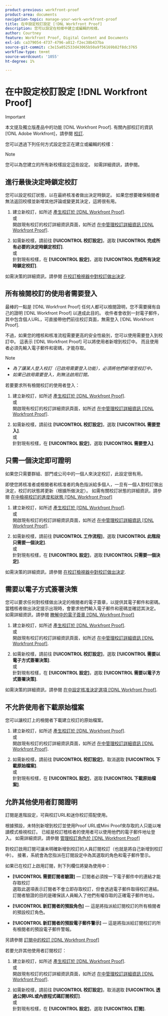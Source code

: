 ```yaml
---
product-previous: workfront-proof
product-area: documents
navigation-topic: manage-your-work-workfront-proof
title: 在中設定校訂設定 [!DNL Workfront Proof]
description: 您可以設定在校樣中建立或編輯的校樣。
author: Courtney
feature: Workfront Proof, Digital Content and Documents
exl-id: ca379054-4737-4796-a812-f2ec38b437ba
source-git-commit: c3e15a052533d43065b50a9f56169b82f8dc3765
workflow-type: tm+mt
source-wordcount: '1055'
ht-degree: 1%

---
```


# 在中設定校訂設定 [!DNL Workfront Proof]

>[!IMPORTANT]
>
>本文提及獨立版產品中的功能 [!DNL Workfront Proof]. 有關內部校訂的資訊 [!DNL Adobe Workfront]，請參閱 [校訂](../../../review-and-approve-work/proofing/proofing.md).

您可以透過下列任何方式設定您正在建立或編輯的校樣：

>[!NOTE]
>
>您可以為您建立的所有新校樣設定這些設定。 如需詳細資訊，請參閱。

## 進行最後決定時鎖定校訂

您可以設定校訂狀態，以在最終核准者做出決定時鎖定。 如果您想要確保檢閱者無法返回校樣並新增其他評論或變更其決定，這將很有用。

1. 建立新校訂，如所述 [產生校訂於 [!DNL Workfront Proof]](../../../workfront-proof/wp-work-proofsfiles/create-proofs-and-files/generate-proofs.md).\
   或\
   開啟現有校訂的校訂詳細資訊頁面，如所述 [在中管理校訂詳細資訊 [!DNL Workfront Proof]](../../../workfront-proof/wp-work-proofsfiles/manage-your-work/manage-proof-details.md).

1. 如需新校樣，請前往 **[!UICONTROL 校訂設定]**，選取 **[!UICONTROL 完成所有必要的決定時鎖定校訂]**.\
   或\
   針對現有校樣，在 **[!UICONTROL 設定]**，選取 **[!UICONTROL 完成所有決定時鎖定校訂]**.

如需決策的詳細資訊，請參閱 [在校訂檢視器中對校訂做出決定](../../../review-and-approve-work/proofing/reviewing-proofs-within-workfront/make-a-decision-on-a-proof/make-decisions-on-proof.md).

## 所有檢閱校訂的使用者需要登入

最棒的一點是 [!DNL Workfront Proof] 任何人都可以檢閱證明，您不需要擁有自己的證明 [!DNL Workfront Proof] 以達成此目的。 收件者會收到一封電子郵件，其中包含個人URL，可直接帶他們前往校訂頁面，無需登入 [!DNL Workfront Proof].

不過，如果您的稽核和核准流程需要更高的安全性級別，您可以使用需要登入到校訂中。 這表示 [!DNL Workfront Proof] 可以將使用者新增到校訂中。 而且使用者必須先輸入電子郵件和密碼，才能存取。

>[!NOTE]
>
>* *為了讓某人登入校訂（已啟用需要登入功能），必須將他們新增至校訂中。*
>* *如果已啟用需要登入，則無法啟用訂閱。*

若要要求所有檢閱校訂的使用者登入：

1. 建立新校訂，如所述 [產生校訂於 [!DNL Workfront Proof]](../../../workfront-proof/wp-work-proofsfiles/create-proofs-and-files/generate-proofs.md).\
   或\
   開啟現有校訂的校訂詳細資訊頁面，如所述 [在中管理校訂詳細資訊 [!DNL Workfront Proof]](../../../workfront-proof/wp-work-proofsfiles/manage-your-work/manage-proof-details.md).

1. 如需新校樣，請前往 **[!UICONTROL 校訂設定]**，選取 **[!UICONTROL 需要登入]**.\
   或\
   針對現有校樣，在 **[!UICONTROL 設定]**，選取 **[!UICONTROL 需要登入]**.

## 只需一個決定即可證明

如果您只需要群組、部門或公司中的一個人來決定校訂，此設定很有用。

即使您將核准者或檢閱者和核准者的角色指派給多個人，一旦有一個人對校訂做出決定，校訂的狀態將更新（根據所做決定）。 如需有關校訂狀態的詳細資訊，請參閱 [在中檢視校訂的進度和狀態 [!DNL Workfront Proof]](../../../workfront-proof/wp-work-proofsfiles/manage-your-work/view-progress-and-status-of-proof.md)

1. 建立新校訂，如所述 [產生校訂於 [!DNL Workfront Proof]](../../../workfront-proof/wp-work-proofsfiles/create-proofs-and-files/generate-proofs.md).\
   或\
   開啟現有校訂的校訂詳細資訊頁面，如所述 [在中管理校訂詳細資訊 [!DNL Workfront Proof]](../../../workfront-proof/wp-work-proofsfiles/manage-your-work/manage-proof-details.md).

1. 如需新校樣，請前往 **[!UICONTROL 工作流程]**，選取 **[!UICONTROL 此階段只需要一個決定]**.\
   或\
   針對現有校樣，在 **[!UICONTROL 設定]**，選取 **[!UICONTROL 只需要一個決定]**.

如需決策的詳細資訊，請參閱 [在校訂檢視器中對校訂做出決定](../../../review-and-approve-work/proofing/reviewing-proofs-within-workfront/make-a-decision-on-a-proof/make-decisions-on-proof.md#making-a-decision-on-a-proof).

## 需要以電子方式簽署決策

您可以要求任何對校樣做出決定的檢閱者的電子簽章，以提供其電子郵件和密碼。 當稽核者做出決定提示出現時，會要求他們輸入電子郵件和密碼並確認其決定。 如需詳細資訊，請參閱 [瞭解中的電子簽章 [!DNL Workfront Proof]](../../../workfront-proof/wp-acct-admin/managing-security/electronic-sigs-in-wp.md)

1. 建立新校訂，如所述 [產生校訂於 [!DNL Workfront Proof]](../../../workfront-proof/wp-work-proofsfiles/create-proofs-and-files/generate-proofs.md).\
   或\
   開啟現有校訂的校訂詳細資訊頁面，如所述 [在中管理校訂詳細資訊 [!DNL Workfront Proof]](../../../workfront-proof/wp-work-proofsfiles/manage-your-work/manage-proof-details.md).

1. 如需新校樣，請前往 **[!UICONTROL 校訂設定]**，選取 **[!UICONTROL 需要以電子方式簽署決策]**.\
   或\
   針對現有校樣，在 **[!UICONTROL 設定]**，選取 **[!UICONTROL 需要以電子方式簽署決策]**.

如需決策的詳細資訊，請參閱 [在中設定核准決定選項 [!DNL Workfront Proof]](../../../workfront-proof/wp-acct-admin/account-settings/configure-approval-decision-in-wp.md).

## 不允許使用者下載原始檔案

您可以讓校訂上的檢閱者下載建立校訂的原始檔案。

1. 建立新校訂，如所述 [產生校訂於 [!DNL Workfront Proof]](../../../workfront-proof/wp-work-proofsfiles/create-proofs-and-files/generate-proofs.md).\
   或\
   開啟現有校訂的校訂詳細資訊頁面，如所述 [在中管理校訂詳細資訊 [!DNL Workfront Proof]](../../../workfront-proof/wp-work-proofsfiles/manage-your-work/manage-proof-details.md).

1. 如需新校樣，請前往 **[!UICONTROL 校訂設定]**，取消選取 **[!UICONTROL 下載原始檔案]**.\
   或\
   針對現有校樣，在 **[!UICONTROL 設定]**，選取 **[!UICONTROL 下載原始檔案]**.

## 允許其他使用者訂閱證明

訂閱是進階設定，可與校訂URL和迷你校訂搭配使用。

根據預設，未特別新增到校訂並使用Proof URL或Mini Proof來存取的人只能以唯讀模式檢視校訂。 已經是校訂稽核者的使用者可以使用他們的電子郵件地址登入。 如需詳細資訊，請參閱 [管理校訂角色於 [!DNL Workfront Proof]](../../../workfront-proof/wp-work-proofsfiles/share-proofs-and-files/manage-proof-roles.md)

對校訂啟用訂閱可讓未明確新增到校訂的人員訂閱校訂（也就是將自己新增到校訂中）。 接著，系統會為您指派在訂閱設定中為其選取的角色和電子郵件警示。

如果已在校訂上啟用訂閱，則下列欄位將變為使用中：

* **[!UICONTROL 需要訂閱者驗證]**  — 訂閱者必須按一下電子郵件中的連結才能存取校訂\
   選取此選項表示訂閱者不會立即存取校訂，但會透過電子郵件取得校訂連結。 訂閱者驗證的目的是確保該人員輸入了他們有權存取的正確電子郵件地址。

* **[!UICONTROL 新訂閱者的預設角色]**  — 這是將指派給訂閱校訂的所有檢閱者的預設校訂角色。
* **[!UICONTROL 新訂閱者的預設電子郵件警示]**  — 這是將指派給訂閱校訂的所有檢閱者的預設電子郵件警報。

另請參閱 [訂閱中的校訂 [!DNL Workfront Proof]](../../../workfront-proof/wp-work-proofsfiles/share-proofs-and-files/subscribe-to-proof.md)

若要允許其他使用者訂閱校訂：

1. 建立新校訂，如所述 [產生校訂於 [!DNL Workfront Proof]](../../../workfront-proof/wp-work-proofsfiles/create-proofs-and-files/generate-proofs.md).\
   或\
   開啟現有校訂的校訂詳細資訊頁面，如所述 [在中管理校訂詳細資訊 [!DNL Workfront Proof]](../../../workfront-proof/wp-work-proofsfiles/manage-your-work/manage-proof-details.md).

1. 如需新校樣，請前往 **[!UICONTROL 校訂設定]**，取消選取 **[!UICONTROL 透過公開URL或內嵌程式碼訂閱校訂]**.\
   或\
   針對現有校樣，在 **[!UICONTROL 設定]**，選取 **[!UICONTROL 訂閱]**.
